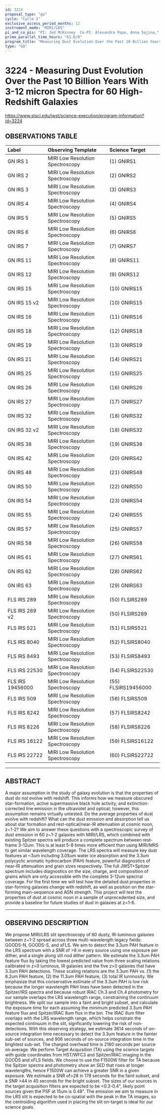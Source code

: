 ```yaml
---
id: 3224
proposal_type: "go"
cycle: "Cycle 2"
exclusive_access_period_months: 12
instrument_mode: "MIRI/LRS"
pi_and_co_pis: "PI: Jed McKinney  Co-PI: Alexandra Pope, Anna Sajina,"
prime_parallel_time_hours: "61.6/0"
program_title: "Measuring Dust Evolution Over the Past 10 Billion Years With 3-12 micron Spectra for 60 High-Redshift Galaxies"
type: "GO"
---
```

# 3224 - Measuring Dust Evolution Over the Past 10 Billion Years With 3-12 micron Spectra for 60 High-Redshift Galaxies
https://www.stsci.edu/jwst/science-execution/program-information?id=3224
## OBSERVATIONS TABLE
| Label             | Observing Template              | Science Target          |
| :---------------- | :------------------------------ | :---------------------- |
| GN IRS 1          | MIRI Low Resolution Spectroscopy | (1) GNIRS1              |
| GN IRS 2          | MIRI Low Resolution Spectroscopy | (2) GNIRS2              |
| GN IRS 3          | MIRI Low Resolution Spectroscopy | (3) GNIRS3              |
| GN IRS 4          | MIRI Low Resolution Spectroscopy | (4) GNIRS4              |
| GN IRS 5          | MIRI Low Resolution Spectroscopy | (5) GNIRS5              |
| GN IRS 6          | MIRI Low Resolution Spectroscopy | (6) GNIRS6              |
| GN IRS 7          | MIRI Low Resolution Spectroscopy | (7) GNIRS7              |
| GN IRS 11         | MIRI Low Resolution Spectroscopy | (8) GNIRS11             |
| GN IRS 12         | MIRI Low Resolution Spectroscopy | (9) GNIRS12             |
| GN IRS 15         | MIRI Low Resolution Spectroscopy | (10) GNIRS15            |
| GN IRS 15 v2      | MIRI Low Resolution Spectroscopy | (10) GNIRS15            |
| GN IRS 16         | MIRI Low Resolution Spectroscopy | (11) GNIRS16            |
| GN IRS 18         | MIRI Low Resolution Spectroscopy | (12) GNIRS18            |
| GN IRS 19         | MIRI Low Resolution Spectroscopy | (13) GNIRS19            |
| GN IRS 21         | MIRI Low Resolution Spectroscopy | (14) GNIRS21            |
| GN IRS 25         | MIRI Low Resolution Spectroscopy | (15) GNIRS25            |
| GN IRS 26         | MIRI Low Resolution Spectroscopy | (16) GNIRS26            |
| GN IRS 27         | MIRI Low Resolution Spectroscopy | (17) GNIRS27            |
| GN IRS 32         | MIRI Low Resolution Spectroscopy | (18) GNIRS32            |
| GN IRS 32 v2      | MIRI Low Resolution Spectroscopy | (18) GNIRS32            |
| GN IRS 38         | MIRI Low Resolution Spectroscopy | (19) GNIRS38            |
| GN IRS 42         | MIRI Low Resolution Spectroscopy | (20) GNIRS42            |
| GN IRS 48         | MIRI Low Resolution Spectroscopy | (21) GNIRS48            |
| GN IRS 50         | MIRI Low Resolution Spectroscopy | (22) GNIRS50            |
| GN IRS 54         | MIRI Low Resolution Spectroscopy | (23) GNIRS54            |
| GN IRS 55         | MIRI Low Resolution Spectroscopy | (24) GNIRS55            |
| GN IRS 57         | MIRI Low Resolution Spectroscopy | (25) GNIRS57            |
| GN IRS 58         | MIRI Low Resolution Spectroscopy | (26) GNIRS58            |
| GN IRS 61         | MIRI Low Resolution Spectroscopy | (27) GNIRS61            |
| GN IRS 62         | MIRI Low Resolution Spectroscopy | (28) GNIRS62            |
| GN IRS 63         | MIRI Low Resolution Spectroscopy | (29) GNIRS63            |
| FLS IRS 289       | MIRI Low Resolution Spectroscopy | (50) FLSIRS289          |
| FLS IRS 289 v2    | MIRI Low Resolution Spectroscopy | (50) FLSIRS289          |
| FLS IRS 521       | MIRI Low Resolution Spectroscopy | (51) FLSIRS521          |
| FLS IRS 8040      | MIRI Low Resolution Spectroscopy | (52) FLSIRS8040         |
| FLS IRS 8493      | MIRI Low Resolution Spectroscopy | (53) FLSIRS8493         |
| FLS IRS 22530     | MIRI Low Resolution Spectroscopy | (54) FLSIRS22530        |
| FLS IRS 19456000  | MIRI Low Resolution Spectroscopy | (55) FLSIRS19456000     |
| FLS IRS 509       | MIRI Low Resolution Spectroscopy | (56) FLSIRS509          |
| FLS IRS 8242      | MIRI Low Resolution Spectroscopy | (57) FLSIRS8242         |
| FLS IRS 8226      | MIRI Low Resolution Spectroscopy | (58) FLSIRS8226         |
| FLS IRS 16122     | MIRI Low Resolution Spectroscopy | (59) FLSIRS16122        |
| FLS IRS 22722     | MIRI Low Resolution Spectroscopy | (60) FLSIRS22722        |

---

## ABSTRACT

A major assumption in the study of galaxy evolution is that the properties of dust do not evolve with redshift. This informs how we measure obscured star-formation, active supermassive black hole activity, and extinction-corrected line emission in the ultraviolet and optical; however, this assumption remains virtually untested. Do the average properties of dust evolve with redshift? What can the dust emission and absorption tell us about star formation and rest-optical/near-IR attenuation at cosmic noon, z~1-2? We aim to answer these questions with a spectroscopic survey of dust emission in 60 z~1-2 galaxies with MIRI/LRS, which combined with existing Spitzer spectra will produce a complete spectrum between rest-frame 3-12um. This is at least 5-8 times more efficient than using MIRI/MRS to get similar wavelength coverage. The LRS spectra will measure key dust features at ~3um including 3.05um water ice absorption and the 3.3um polycyclic aromatic hydrocarbon (PAH) feature, powerful diagnostics of near-IR attenuation and grain sizes respectively. The full JWST+Spitzer spectrum includes diagnostics on the size, charge, and composition of grains which are only accessible with the complete 3-12um spectral coverage. For the first time we will test how the detailed dust properties in star-forming galaxies change with redshift, as well as position on the star-forming main-sequence and AGN strength. This project will test the properties of dust at cosmic noon in a sample of unprecedented size, and provide a baseline for future studies of dust in galaxies at z=1-6.

---

## OBSERVING DESCRIPTION

We propose MIRI/LRS slit spectroscopy of 60 dusty, IR-luminous galaxies between z~1-2 spread across three multi-wavelength legacy fields: GOODS-N, GOODS-S, and xFLS. We aim to detect the 3.3um PAH feature in the LRS spectrum with a SNR of >8 in every source using one exposure per dither, and a single along slit nod dither pattern. We estimate the 3.3um PAH feature flux by taking the lowest predicted value from three scaling relations calibrated in z=0 luminous, IR galaxies and the five z>0 galaxies that have 3.3um PAH detections. These scaling relations are the 3.3um PAH vs. (1) the 6.2um PAH feature, (2) the 11.3um PAH feature, (3) total IR luminosity. We emphasize that this conservative estimate of the 3.3um PAH is low risk because the longer wavelength PAH lines have been detected in the Spitzer/IRS spectra and because robust IRAC Ch.3 and Ch.4 photometry for our sample overlaps the LRS wavelength range, constraining the continuum brightness.
We split our sample into a faint and bright subset, and calculate the exposure time for each assuming the minimum predicted 3.3um PAH feature flux and Spitzer/IRAC 8um flux in the bin. The IRAC 8um filter overlaps with the LRS wavelength range, which helps constrain the expected continuum in the slit, signficantly lowering the risk of non-detections. With this observing strategy, we estimate 3614 seconds of on-source integration time necessary to detect the 3.3um feature in the fainter sub-set of sources, and 906 seconds of on-source integration time in the brightest sub-set. The charged overhead time is 2160 seconds per source on average.
We perform Target Acquisition (TA) using the science targets with guide coordinates from HST/WFC3 and Spitzer/IRAC imaging in the GOODS and xFLS fields. We choose to use the F1500W filter for TA because the Spitzer spectra and photometry show an SED that rises at longer wavelengths, hence F1500W can achieve a greater SNR in a given exposure. We estimate a SNR of>28 in 178 seconds for the faint subset, and a SNR >44 in 45 seconds for the bright subset. The sizes of our sources in the target acquisition filters are expected to be <0.3-0.4", likely point sources given the PSF at 15um is 0.48". The emission we aim to measure in the LRS slit is expected to be co-spatial with the peak in the TA images, so the centroiding algorithm used in placing the slit on-target is ideal for our science goals.